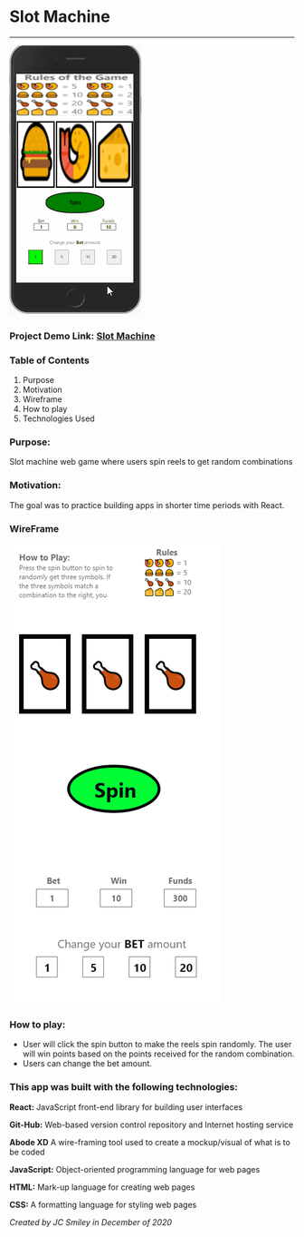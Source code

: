 # Slot Machine

<hr>

![gif of app](src/assets/slot-machine-2.gif)

### Project Demo Link: [Slot Machine](https://smiley-slot-machine.netlify.app/)

### Table of Contents

1. Purpose
2. Motivation
3. Wireframe
4. How to play
5. Technologies Used


### Purpose:

Slot machine web game where users spin reels to get random combinations

### Motivation:

The goal was to practice building apps in shorter time periods with React.

### WireFrame

![Screen-shot of Wireframe in use](src/assets/slot-machine-wireframe.png)

### How to play:

- User will click the spin button to make the reels spin randomly. The user will win points based on the points received for the random combination. 
- Users can change the bet amount. 

### This app was built with the following technologies:

**React:** JavaScript front-end library for building user interfaces

**Git-Hub:** Web-based version control repository and Internet hosting service

**Abode XD** A wire-framing tool used to create a mockup/visual of what is to be coded

**JavaScript:** Object-oriented programming language for web pages

**HTML:** Mark-up language for creating web pages

**CSS:** A formatting language for styling web pages

_Created by JC Smiley in December of 2020_
